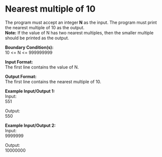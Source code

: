 # Nearest multiple of 10
<p>The program must accept an integer<strong> N</strong> as the input. The program must print the nearest multiple of 10 as the output.<br>
<strong>Note:</strong> If the value of N has two nearest multiples, then the smaller multiple should be printed as the output.</p>

<p><strong>Boundary Condition(s):</strong><br>
10 &lt;= N &lt;= 999999999</p>

<p><strong>Input Format:</strong><br>
The first line contains the value of N.</p>

<p><strong>Output Format:</strong><br>
The first line contains the nearest multiple of 10.</p>

<p><strong>Example Input/Output 1:</strong><br>
Input:<br>
551</p>

<p>Output:<br>
550</p>

<p><strong>Example Input/Output 2:</strong><br>
Input:<br>
9999999</p>

<p>Output:<br>
10000000</p>

                                            
